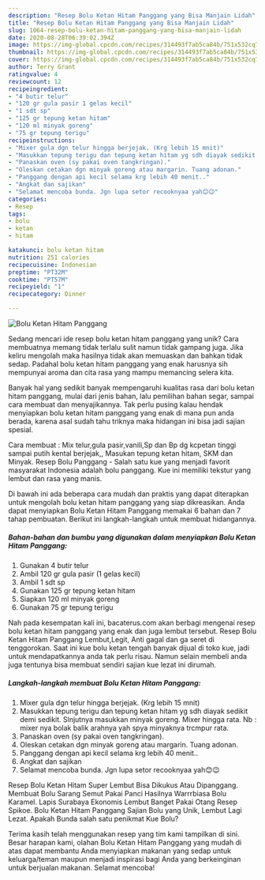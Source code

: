 ```yaml
---
description: "Resep Bolu Ketan Hitam Panggang yang Bisa Manjain Lidah"
title: "Resep Bolu Ketan Hitam Panggang yang Bisa Manjain Lidah"
slug: 1064-resep-bolu-ketan-hitam-panggang-yang-bisa-manjain-lidah
date: 2020-08-28T06:39:02.394Z
image: https://img-global.cpcdn.com/recipes/314493f7ab5ca84b/751x532cq70/bolu-ketan-hitam-panggang-foto-resep-utama.jpg
thumbnail: https://img-global.cpcdn.com/recipes/314493f7ab5ca84b/751x532cq70/bolu-ketan-hitam-panggang-foto-resep-utama.jpg
cover: https://img-global.cpcdn.com/recipes/314493f7ab5ca84b/751x532cq70/bolu-ketan-hitam-panggang-foto-resep-utama.jpg
author: Terry Grant
ratingvalue: 4
reviewcount: 12
recipeingredient:
- "4 butir telur"
- "120 gr gula pasir 1 gelas kecil"
- "1 sdt sp"
- "125 gr tepung ketan hitam"
- "120 ml minyak goreng"
- "75 gr tepung terigu"
recipeinstructions:
- "Mixer gula dgn telur hingga berjejak. (Krg lebih 15 mnit)"
- "Masukkan tepung terigu dan tepung ketan hitam yg sdh diayak sedikit demi sedikit. Slnjutnya masukkan minyak goreng. Mixer hingga rata. Nb : mixer nya bolak balik arahnya yah spya minyaknya trcmpur rata."
- "Panaskan oven (sy pakai oven tangkringan)."
- "Oleskan cetakan dgn minyak goreng atau margarin. Tuang adonan."
- "Panggang dengan api kecil selama krg lebih 40 menit.."
- "Angkat dan sajikan"
- "Selamat mencoba bunda. Jgn lupa setor recooknyaa yah😊😉"
categories:
- Resep
tags:
- bolu
- ketan
- hitam

katakunci: bolu ketan hitam 
nutrition: 251 calories
recipecuisine: Indonesian
preptime: "PT32M"
cooktime: "PT57M"
recipeyield: "1"
recipecategory: Dinner

---
```



![Bolu Ketan Hitam Panggang](https://img-global.cpcdn.com/recipes/314493f7ab5ca84b/751x532cq70/bolu-ketan-hitam-panggang-foto-resep-utama.jpg)

Sedang mencari ide resep bolu ketan hitam panggang yang unik? Cara membuatnya memang tidak terlalu sulit namun tidak gampang juga. Jika keliru mengolah maka hasilnya tidak akan memuaskan dan bahkan tidak sedap. Padahal bolu ketan hitam panggang yang enak harusnya sih mempunyai aroma dan cita rasa yang mampu memancing selera kita.

Banyak hal yang sedikit banyak mempengaruhi kualitas rasa dari bolu ketan hitam panggang, mulai dari jenis bahan, lalu pemilihan bahan segar, sampai cara membuat dan menyajikannya. Tak perlu pusing kalau hendak menyiapkan bolu ketan hitam panggang yang enak di mana pun anda berada, karena asal sudah tahu triknya maka hidangan ini bisa jadi sajian spesial.

Cara membuat : Mix telur,gula pasir,vanili,Sp dan Bp dg kcpetan tinggi sampai putih kental berjejak,, Masukan tepung ketan hitam, SKM dan Minyak. Resep Bolu Panggang - Salah satu kue yang menjadi favorit masyarakat Indonesia adalah bolu panggang. Kue ini memiliki tekstur yang lembut dan rasa yang manis.


Di bawah ini ada beberapa cara mudah dan praktis yang dapat diterapkan untuk mengolah bolu ketan hitam panggang yang siap dikreasikan. Anda dapat menyiapkan Bolu Ketan Hitam Panggang memakai 6 bahan dan 7 tahap pembuatan. Berikut ini langkah-langkah untuk membuat hidangannya.

<!--inarticleads1-->

##### Bahan-bahan dan bumbu yang digunakan dalam menyiapkan Bolu Ketan Hitam Panggang:

1. Gunakan 4 butir telur
1. Ambil 120 gr gula pasir (1 gelas kecil)
1. Ambil 1 sdt sp
1. Gunakan 125 gr tepung ketan hitam
1. Siapkan 120 ml minyak goreng
1. Gunakan 75 gr tepung terigu


Nah pada kesempatan kali ini, bacaterus.com akan berbagi mengenai resep bolu ketan hitam panggang yang enak dan juga lembut tersebut. Resep Bolu Ketan Hitam Panggang Lembut,Legit, Anti gagal dan ga seret di tenggorokan. Saat ini kue bolu ketan tengah banyak dijual di toko kue, jadi untuk mendapatkannya anda tak perlu risau. Namun selain membeli anda juga tentunya bisa membuat sendiri sajian kue lezat ini dirumah. 

<!--inarticleads2-->

##### Langkah-langkah membuat Bolu Ketan Hitam Panggang:

1. Mixer gula dgn telur hingga berjejak. (Krg lebih 15 mnit)
1. Masukkan tepung terigu dan tepung ketan hitam yg sdh diayak sedikit demi sedikit. Slnjutnya masukkan minyak goreng. Mixer hingga rata. Nb : mixer nya bolak balik arahnya yah spya minyaknya trcmpur rata.
1. Panaskan oven (sy pakai oven tangkringan).
1. Oleskan cetakan dgn minyak goreng atau margarin. Tuang adonan.
1. Panggang dengan api kecil selama krg lebih 40 menit..
1. Angkat dan sajikan
1. Selamat mencoba bunda. Jgn lupa setor recooknyaa yah😊😉


Resep Bolu Ketan Hitam Super Lembut Bisa Dikukus Atau Dipanggang. Membuat Bolu Sarang Semut Pakai Panci Hasilnya Warrrbiasa Bolu Karamel. Lapis Surabaya Ekonomis Lembut Banget Pakai Otang Resep Spikoe. Bolu Ketan Hitam Panggang Sajian Bolu yang Unik, Lembut Lagi Lezat. Apakah Bunda salah satu penikmat Kue Bolu? 

Terima kasih telah menggunakan resep yang tim kami tampilkan di sini. Besar harapan kami, olahan Bolu Ketan Hitam Panggang yang mudah di atas dapat membantu Anda menyiapkan makanan yang sedap untuk keluarga/teman maupun menjadi inspirasi bagi Anda yang berkeinginan untuk berjualan makanan. Selamat mencoba!
